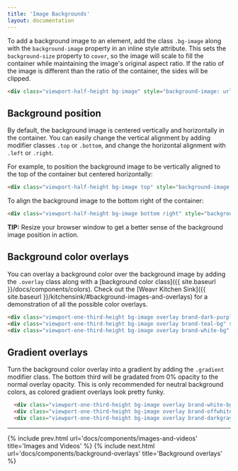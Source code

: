 ```yaml
---
title: 'Image Backgrounds'
layout: documentation
---
```


To add a background image to an element, add the class `.bg-image` along with the `background-image` property in an inline style attribute. This sets the `background-size` property to `cover`, so the image will scale to fill the container while maintaining the image's original aspect ratio. If the ratio of the image is different than the ratio of the container, the sides will be clipped.

<div class="demo">
  <div class="viewport-half-height bg-image" style="background-image: url('{{ site.baseurl }}/images/sample-bg-image.jpg')"></div> 
</div>

```html
<div class="viewport-half-height bg-image" style="background-image: url('{{ site.baseurl }}/images/sample-bg-image.jpg')"></div> 
```

## Background position

By default, the background image is centered vertically and horizontally in the container. You can easily change the vertical alignment by adding modifier classes `.top` or `.bottom`, and change the horizontal alignment with  `.left` or `.right`.

For example, to position the background image to be vertically aligned to the top of the container but centered horizontally:

<div class="demo">
  <div class="viewport-half-height bg-image top" style="background-image: url('{{ site.baseurl }}/images/sample-bg-image.jpg')"></div> 
</div>

```html
<div class="viewport-half-height bg-image top" style="background-image: url('{{ site.baseurl }}/images/sample-bg-image.jpg')"></div> 
```

To align the background image to the bottom right of the container:

<div class="demo">
  <div class="viewport-half-height bg-image bottom right" style="background-image: url('{{ site.baseurl }}/images/sample-bg-image.jpg')"></div> 
</div>

```html
<div class="viewport-half-height bg-image bottom right" style="background-image: url('{{ site.baseurl }}/images/sample-bg-image.jpg')"></div> 
```

<div class="alert">
  <p>
    <strong>TIP:</strong> Resize your browser window to get a better sense of the background image position in action.
  </p>
</div>

## Background color overlays

You can overlay a background color over the background image by adding the `.overlay` class along with a [background color class]({{ site.baseurl }}/docs/components/colors). Check out the [Weavr Kitchen Sink]({{ site.baseurl }}/kitchensink/#background-images-and-overlays) for a demonstration of all the possible color overlays.

<div class="demo">
  <div class="row large-gutter">
    <div class="col col-4 t-col-4 m-col-12">
      <div class="viewport-one-third-height bg-image overlay brand-dark-purple-bg" style="background-image: url('{{ site.baseurl }}/images/sample-bg-image.jpg')"></div>
    </div>
    <div class="col col-4 t-col-4 m-col-12">
      <div class="viewport-one-third-height bg-image overlay brand-teal-bg" style="background-image: url('{{ site.baseurl }}/images/sample-bg-image.jpg')"></div>
    </div>
    <div class="col col-4 t-col-4 m-col-12">
      <div class="viewport-one-third-height bg-image overlay brand-white-bg" style="background-image: url('{{ site.baseurl }}/images/sample-bg-image.jpg')"></div>
    </div>
  </div>
</div>

```html
<div class="viewport-one-third-height bg-image overlay brand-dark-purple-bg" style="background-image: url('{{ site.baseurl }}/images/sample-bg-image.jpg')"></div>
<div class="viewport-one-third-height bg-image overlay brand-teal-bg" style="background-image: url('{{ site.baseurl }}/images/sample-bg-image.jpg')"></div>
<div class="viewport-one-third-height bg-image overlay brand-white-bg" style="background-image: url('{{ site.baseurl }}/images/sample-bg-image.jpg')"></div>
```

## Gradient overlays

Turn the background color overlay into a gradient by adding the `.gradient` modifier class. The bottom third will be gradated from 0% opacity to the normal overlay opacity. This is only recommended for neutral background colors, as colored gradient overlays look pretty funky.

<div class="demo">
  <div class="row large-gutter">
    <div class="col col-4 t-col-4 m-col-12">
      <div class="viewport-one-third-height bg-image overlay brand-white-bg gradient" style="background-image: url('{{ site.baseurl }}/images/sample-bg-image.jpg')"></div>
    </div>
    <div class="col col-4 t-col-4 m-col-12">  
      <div class="viewport-one-third-height bg-image overlay brand-offwhite-bg gradient" style="background-image: url('{{ site.baseurl }}/images/sample-bg-image.jpg')"></div>
    </div>
    <div class="col col-4 t-col-4 m-col-12">
      <div class="viewport-one-third-height bg-image overlay brand-darkgray-bg gradient" style="background-image: url('{{ site.baseurl }}/images/sample-bg-image.jpg')"></div>
    </div>
  </div>
</div>

```html
  <div class="viewport-one-third-height bg-image overlay brand-white-bg gradient" style="background-image: url('{{ site.baseurl }}/images/sample-bg-image.jpg')"></div>
  <div class="viewport-one-third-height bg-image overlay brand-offwhite-bg gradient" style="background-image: url('{{ site.baseurl }}/images/sample-bg-image.jpg')"></div>
  <div class="viewport-one-third-height bg-image overlay brand-darkgray-bg gradient" style="background-image: url('{{ site.baseurl }}/images/sample-bg-image.jpg')"></div>
```

---

{% include prev.html url='docs/components/images-and-videos' title='Images and Videos' %}
{% include next.html url='docs/components/background-overlays' title='Background overlays' %}
